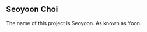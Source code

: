 ## Seoyoon Choi 
The name of this project is Seoyoon. As known as Yoon.
<!--
Learning Graphics.
It was made in the Korean city of Seoul.
The system prefers extreme situations, so the higher the altitude, the better the efficiency.
It sometimes tends to work impulsively.
When this software receives the input, it is characterized by performing tasks at the last minute without dividing the work.
Project created by:


*KyoungAh Yi*
*Hun Choi*
<!--
**starksee/starksee** is a ✨ _special_ ✨ repository because its `README.md` (this file) appears on your GitHub profile.

Here are some ideas to get you started:

- 🔭 I’m currently working on ...
- 🌱 I’m currently learning ...
- 👯 I’m looking to collaborate on ...
- 🤔 I’m looking for help with ...
- 💬 Ask me about ...
- 📫 How to reach me: ...
- 😄 Pronouns: ...
- ⚡ Fun fact: ...
-->
